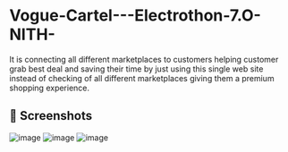 # Vogue-Cartel---Electrothon-7.O-NITH-
It is connecting all different marketplaces to customers helping customer grab best deal and saving their time by just using this single web site instead of checking of all different marketplaces giving them a premium shopping experience.

## 📸 Screenshots
![image](https://github.com/user-attachments/assets/3f8d8700-d983-477f-85a6-fcefcbe88291)
![image](https://github.com/user-attachments/assets/55defb51-d41e-479d-a87a-458fad777d94)
![image](https://github.com/user-attachments/assets/52137715-9b15-48ab-9de2-1e3e616e92dd)

